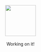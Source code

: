 <div align="center">
<img src="https://i.gifer.com/origin/da/da50012393097357b246e441f88b2041_w200.gif" width="100" height="100" />
  <br></br>
  Working on it!
</div>


<!---
SolColtman/SolColtman is a ✨ special ✨ repository because its `README.md` (this file) appears on your GitHub profile.
You can click the Preview link to take a look at your changes.
--->
